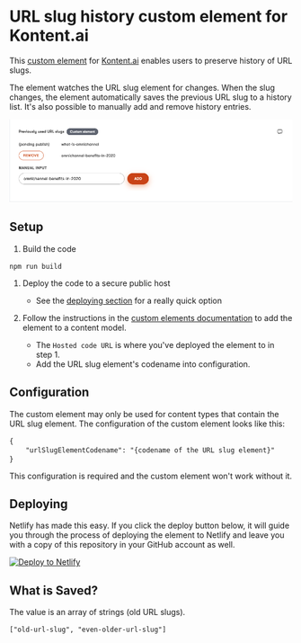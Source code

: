 # URL slug history custom element for Kontent.ai

This [custom element](https://kontent.ai/learn/tutorials/develop-apps/integrate/content-editing-extensions) for [Kontent.ai](https://kontent.ai) enables users to preserve history of URL slugs.

The element watches the URL slug element for changes. When the slug changes, the element automatically saves the previous URL slug to a history list. It's also possible to manually add and remove history entries.

![Screenshot of custom element](custom-element-screenshot.png)

## Setup

1. Build the code

```
npm run build
```

1. Deploy the code to a secure public host
    * See the [deploying section](#deploying) for a really quick option

1. Follow the instructions in the [custom elements documentation](https://kontent.ai/learn/tutorials/develop-apps/integrate/content-editing-extensions#a-displaying-your-custom-editor-in-kontent) to add the element to a content model.
    * The `Hosted code URL` is where you've deployed the element to in step 1.
    * Add the URL slug element's codename into configuration.

## Configuration

The custom element may only be used for content types that contain the URL slug element. The configuration of the custom element looks like this:

```
{
    "urlSlugElementCodename": "{codename of the URL slug element}"
}
```
This configuration is required and the custom element won't work without it.

## Deploying

Netlify has made this easy. If you click the deploy button below, it will guide you through the process of deploying the element to Netlify and leave you with a copy of this repository in your GitHub account as well.

[![Deploy to Netlify](https://www.netlify.com/img/deploy/button.svg)](https://app.netlify.com/start/deploy?repository=https://github.com/ondrabus/kontent-url-slug-history-custom-element)

## What is Saved?

The value is an array of strings (old URL slugs).

```
["old-url-slug", "even-older-url-slug"]
```


